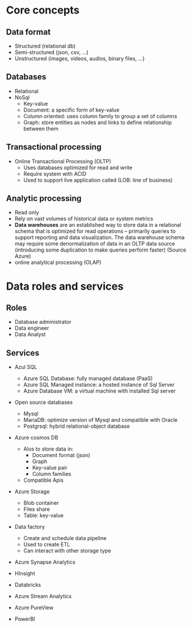 # Core concepts

## Data format
- Structured (relational db)
- Semi-structured (json, csv, ...)
- Unstructured (images, videos, audios, binary files, ...)

## Databases
- Relational
- NoSql
  - Key-value
  - Document: a specific form of key-value 
  - Column oriented: uses column family to group a set of columns
  - Graph: store entities as nodes and links to define relationship between them  

## Transactional processing 
- Online Transactional Processing (OLTP)
  -  Uses databases optimized for read and write
  -  Require system with ACID 
  -  Used to support live application called (LOB: line of business)

## Analytic processing 

- Read only 
- Rely on vast volumes of historical data or system metrics  
- **Data warehouses** are an established way to store data in a relational schema that is optimized for read operations – primarily queries to support reporting and data visualization. The data warehouse schema may require some denormalization of data in an OLTP data source (introducing some duplication to make queries perform faster) (Source Azure)
- online analytical processing (OLAP)

# Data roles and services

## Roles 
- Database administrator
- Data engineer
- Data Analyst

## Services 
- Azul SQL 
  - Azure SQL Database: fully managed database (PaaS)
  - Azure SQL Managed instance: a hosted instance of Sql Server 
  - Azure Database VM: a virtual machine with installed Sql server 
- Open source databases 
  - Mysql 
  - MariaDB: optimize version of Mysql and compatible with Oracle 
  - Postgrsql: hybrid relational-object database 
- Azure cosmos DB 
  - Alos to store data in:
    - Document format (json)
    - Graph
    - Key-value pair 
    - Column families
  - Compatible Apis 
- Azure Storage 
  - Blob container 
  - Files share
  - Table: key-value

- Data factory
  - Create and schedule data pipeline
  - Used to create ETL
  - Can interact with other storage type
- Azure Synapse Analytics 
- HInsight 
- Databricks 
- Azure Stream Analytics
- Azure PureView
- PowerBI
